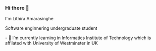 ### Hi there 👋

<!--
**Lithira-Amarasinghe/Lithira-Amarasinghe** is a ✨ _special_ ✨ repository because its `README.md` (this file) appears on your GitHub profile.

Here are some ideas to get you started:

- 🔭 I’m currently working on ...
- 🌱 I’m currently learning ...
- 👯 I’m looking to collaborate on ...
- 🤔 I’m looking for help with ...
- 💬 Ask me about ...
- 📫 How to reach me: ...
- 😄 Pronouns: ...
- ⚡ Fun fact: ...
-->

<p>I'm Lithira Amarasinghe</p>
<p>Software enginnering undergraduate student</p>
- 🌱 I’m currently learning in Informatics Institute of Technology which is affilated with University of Westminster in UK
